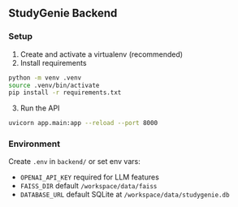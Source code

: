 ## StudyGenie Backend

### Setup

1. Create and activate a virtualenv (recommended)
2. Install requirements

```bash
python -m venv .venv
source .venv/bin/activate
pip install -r requirements.txt
```

3. Run the API

```bash
uvicorn app.main:app --reload --port 8000
```

### Environment

Create `.env` in `backend/` or set env vars:

- `OPENAI_API_KEY` required for LLM features
- `FAISS_DIR` default `/workspace/data/faiss`
- `DATABASE_URL` default SQLite at `/workspace/data/studygenie.db`
